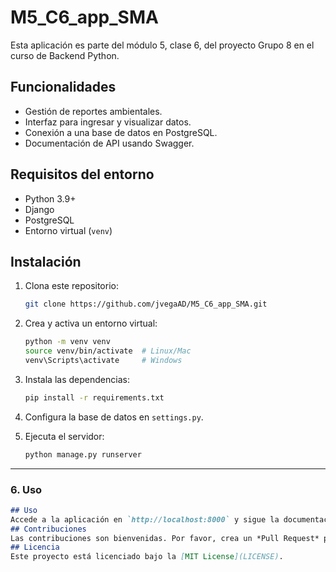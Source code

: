 # M5_C6_app_SMA
Esta aplicación es parte del módulo 5, clase 6, del proyecto Grupo 8 en el curso de Backend Python.
## Funcionalidades
- Gestión de reportes ambientales.
- Interfaz para ingresar y visualizar datos.
- Conexión a una base de datos en PostgreSQL.
- Documentación de API usando Swagger.
## Requisitos del entorno
- Python 3.9+
- Django
- PostgreSQL
- Entorno virtual (`venv`)
## Instalación
1. Clona este repositorio:
   ```bash
   git clone https://github.com/jvegaAD/M5_C6_app_SMA.git
   ```
2. Crea y activa un entorno virtual:
   ```bash
   python -m venv venv
   source venv/bin/activate  # Linux/Mac
   venv\Scripts\activate     # Windows
   ```

3. Instala las dependencias:
   ```bash
   pip install -r requirements.txt
   ```

4. Configura la base de datos en `settings.py`.

5. Ejecuta el servidor:
   ```bash
   python manage.py runserver
   ```

---

### **6. Uso**
```markdown
## Uso
Accede a la aplicación en `http://localhost:8000` y sigue la documentación de Swagger para interactuar con la API.
## Contribuciones
Las contribuciones son bienvenidas. Por favor, crea un *Pull Request* para sugerencias de cambios.
## Licencia
Este proyecto está licenciado bajo la [MIT License](LICENSE).

